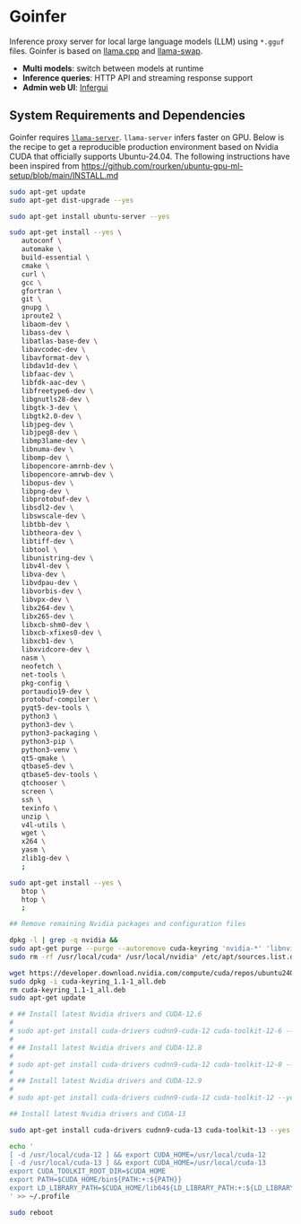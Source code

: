 # Goinfer

Inference proxy server for local large language models (LLM) using `*.gguf` files.
Goinfer is based on [llama.cpp](https://github.com/ggml-org/llama.cpp) and [llama-swap](https://github.com/mostlygeek/llama-swap).

- **Multi models**: switch between models at runtime
- **Inference queries**: HTTP API and streaming response support
- **Admin web UI**: [Infergui](https://github.com/synw/infergui)

## System Requirements and Dependencies

Goinfer requires [`llama-server`](https://github.com/ggml-org/llama.cpp/tree/master/tools/server).
`llama-server` infers faster on GPU. Below is the recipe to get a reproducible production environment based on Nvidia CUDA that officially supports Ubuntu-24.04. The following instructions have been inspired from https://github.com/rourken/ubuntu-gpu-ml-setup/blob/main/INSTALL.md

```sh
sudo apt-get update
sudo apt-get dist-upgrade --yes

sudo apt-get install ubuntu-server --yes

sudo apt-get install --yes \
   autoconf \
   automake \
   build-essential \
   cmake \
   curl \
   gcc \
   gfortran \
   git \
   gnupg \
   iproute2 \
   libaom-dev \
   libass-dev \
   libatlas-base-dev \
   libavcodec-dev \
   libavformat-dev \
   libdav1d-dev \
   libfaac-dev \
   libfdk-aac-dev \
   libfreetype6-dev \
   libgnutls28-dev \
   libgtk-3-dev \
   libgtk2.0-dev \
   libjpeg-dev \
   libjpeg8-dev \
   libmp3lame-dev \
   libnuma-dev \
   libomp-dev \
   libopencore-amrnb-dev \
   libopencore-amrwb-dev \
   libopus-dev \
   libpng-dev \
   libprotobuf-dev \
   libsdl2-dev \
   libswscale-dev \
   libtbb-dev \
   libtheora-dev \
   libtiff-dev \
   libtool \
   libunistring-dev \
   libv4l-dev \
   libva-dev \
   libvdpau-dev \
   libvorbis-dev \
   libvpx-dev \
   libx264-dev \
   libx265-dev \
   libxcb-shm0-dev \
   libxcb-xfixes0-dev \
   libxcb1-dev \
   libxvidcore-dev \
   nasm \
   neofetch \
   net-tools \
   pkg-config \
   portaudio19-dev \
   protobuf-compiler \
   pyqt5-dev-tools \
   python3 \
   python3-dev \
   python3-packaging \
   python3-pip \
   python3-venv \
   qt5-qmake \
   qtbase5-dev \
   qtbase5-dev-tools \
   qtchooser \
   screen \
   ssh \
   texinfo \
   unzip \
   v4l-utils \
   wget \
   x264 \
   yasm \
   zlib1g-dev \
   ;

sudo apt-get install --yes \
   btop \
   htop \
   ;

## Remove remaining Nvidia packages and configuration files

dpkg -l | grep -q nvidia &&
sudo apt-get purge --purge --autoremove cuda-keyring 'nvidia-*' 'libnvidia-*' 'cuda*' 'cudnn*' 'libcudnn*' --yes &&
sudo rm -rf /usr/local/cuda* /usr/local/nvidia* /etc/apt/sources.list.d/cuda* /etc/apt/sources.list.d/nvidia*

wget https://developer.download.nvidia.com/compute/cuda/repos/ubuntu2404/x86_64/cuda-keyring_1.1-1_all.deb
sudo dpkg -i cuda-keyring_1.1-1_all.deb
rm cuda-keyring_1.1-1_all.deb
sudo apt-get update

# ## Install latest Nvidia drivers and CUDA-12.6
# 
# sudo apt-get install cuda-drivers cudnn9-cuda-12 cuda-toolkit-12-6 --yes
# 
# ## Install latest Nvidia drivers and CUDA-12.8
# 
# sudo apt-get install cuda-drivers cudnn9-cuda-12 cuda-toolkit-12-8 --yes
# 
# ## Install latest Nvidia drivers and CUDA-12.9
# 
# sudo apt-get install cuda-drivers cudnn9-cuda-12 cuda-toolkit-12 --yes

## Install latest Nvidia drivers and CUDA-13

sudo apt-get install cuda-drivers cudnn9-cuda-13 cuda-toolkit-13 --yes

echo '
[ -d /usr/local/cuda-12 ] && export CUDA_HOME=/usr/local/cuda-12
[ -d /usr/local/cuda-13 ] && export CUDA_HOME=/usr/local/cuda-13
export CUDA_TOOLKIT_ROOT_DIR=$CUDA_HOME
export PATH=$CUDA_HOME/bin${PATH:+:${PATH}}
export LD_LIBRARY_PATH=$CUDA_HOME/lib64${LD_LIBRARY_PATH:+:${LD_LIBRARY_PATH}}
' >> ~/.profile

sudo reboot
```
